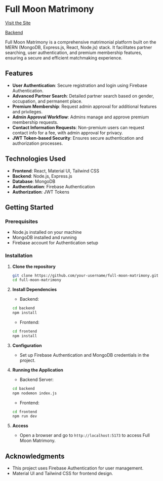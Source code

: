 # Full Moon Matrimony
[Visit the Site](https://amazing-cocada-b859c5.netlify.app)

[Backend](https://github.com/nazmussaadatcse/full-moon-matrimony-server)

Full Moon Matrimony is a comprehensive matrimonial platform built on the MERN (MongoDB, Express.js, React, Node.js) stack. It facilitates partner searching, user authentication, and premium membership features, ensuring a secure and efficient matchmaking experience.

## Features

- **User Authentication**: Secure registration and login using Firebase Authentication.
- **Advanced Partner Search**: Detailed partner search based on gender, occupation, and permanent place.
- **Premium Membership**: Request admin approval for additional features and privileges.
- **Admin Approval Workflow**: Admins manage and approve premium membership requests.
- **Contact Information Requests**: Non-premium users can request contact info for a fee, with admin approval for privacy.
- **JWT Token-based Security**: Ensures secure authentication and authorization processes.

## Technologies Used

- **Frontend**: React, Material UI, Tailwind CSS
- **Backend**: Node.js, Express.js
- **Database**: MongoDB
- **Authentication**: Firebase Authentication
- **Authorization**: JWT Tokens

## Getting Started

### Prerequisites

- Node.js installed on your machine
- MongoDB installed and running
- Firebase account for Authentication setup

### Installation

1. **Clone the repository**
    ```bash
    git clone https://github.com/your-username/full-moon-matrimony.git
    cd full-moon-matrimony
    ```

2. **Install Dependencies**
    - Backend:
    ```bash
    cd backend
    npm install
    ```

    - Frontend:
    ```bash
    cd frontend
    npm install
    ```

3. **Configuration**
    - Set up Firebase Authentication and MongoDB credentials in the project.

4. **Running the Application**
    - Backend Server:
    ```bash
    cd backend
    npm nodemon index.js
    ```

    - Frontend:
    ```bash
    cd frontend
    npm run dev
    ```

5. **Access**
    - Open a browser and go to `http://localhost:5173` to access Full Moon Matrimony.


## Acknowledgments

- This project uses Firebase Authentication for user management.
- Material UI and Tailwind CSS for frontend design.

